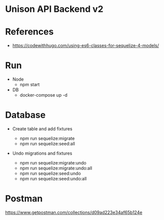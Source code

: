# Unison API Backend v2

# References
* https://codewithhugo.com/using-es6-classes-for-sequelize-4-models/

# Run
* Node 
    - npm start
* DB
    - docker-compose up -d

# Database
* Create table and add fixtures
    - npm run sequelize:migrate
    - npm run sequelize:seed:all

* Undo migrations and fixtures
    - npm run sequelize:migrate:undo
    - npm run sequelize:migrate:undo:all
    - npm run sequelize:seed:undo
    - npm run sequelize:seed:undo:all

# Postman
https://www.getpostman.com/collections/d09ad223e34af65b124e
